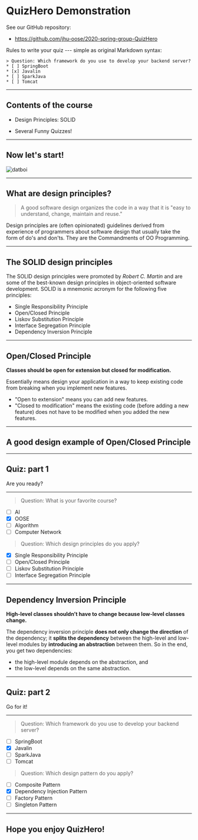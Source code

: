 # QuizHero Demonstration

See our GitHub repository:

- https://github.com/jhu-oose/2020-spring-group-QuizHero

Rules to write your quiz --- simple as original Markdown syntax:

```
> Question: Which framework do you use to develop your backend server?
* [ ] SpringBoot
* [x] Javalin
* [ ] SparkJava
* [ ] Tomcat
```

---

## Contents of the course

* Design Principles: SOLID

* Several Funny Quizzes!

---

## Now let's start!

![datboi](https://media.giphy.com/media/xohHbwcnOhqbS/giphy.gif)

---

## What are design principles?

> A good software design organizes the code in a way that it is "easy to understand, change, maintain and reuse."

Design principles are (often opinionated) guidelines derived from experience of programmers about software design that usually take the form of do's and don'ts. They are the Commandments of OO Programming.

---

## The SOLID design principles

The SOLID design principles were promoted by *Robert C. Martin* and are some of the best-known design principles in object-oriented software development. SOLID is a mnemonic acronym for the following five principles:

- Single Responsibility Principle
- Open/Closed Principle
- Liskov Substitution Principle
- Interface Segregation Principle
- Dependency Inversion Principle

---

## Open/Closed Principle

**Classes should be open for extension but closed for modification.**

Essentially means design your application in a way to keep existing code from breaking when you implement new features.

- "Open to extension" means you can add new features.
- "Closed to modification" means the existing code (before adding a new feature) does not have to be modified when you added the new features.
 
---

## A good design example of Open/Closed Principle

---

## Quiz: part 1

Are you ready?

---

> Question: What is your favorite course?
* [ ] AI
* [x] OOSE
* [ ] Algorithm
* [ ] Computer Network

> Question: Which design principles do you apply?
* [x] Single Responsibility Principle
* [ ] Open/Closed Principle
* [ ] Liskov Substitution Principle
* [ ] Interface Segregation Principle

---

## Dependency Inversion Principle

**High-level classes shouldn’t have to change because low-level classes change.**

The dependency inversion principle **does not only change the direction** of the dependency; it **splits the dependency** between the high-level and low-level modules by **introducing an abstraction** between them. So in the end, you get two dependencies:

- the high-level module depends on the abstraction, and
- the low-level depends on the same abstraction.

---

## Quiz: part 2

Go for it!

---

> Question: Which framework do you use to develop your backend server?
* [ ] SpringBoot
* [x] Javalin
* [ ] SparkJava
* [ ] Tomcat

> Question: Which design pattern do you apply?
* [ ] Composite Pattern
* [x] Dependency Injection Pattern
* [ ] Factory Pattern
* [ ] Singleton Pattern

---

## Hope you enjoy QuizHero!
